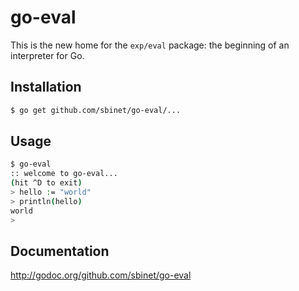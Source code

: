 go-eval
=======

This is the new home for the ``exp/eval`` package: the beginning of an interpreter for Go.

## Installation

```sh
$ go get github.com/sbinet/go-eval/...
```

## Usage

```sh
$ go-eval
:: welcome to go-eval...
(hit ^D to exit)
> hello := "world"
> println(hello)
world
>
```

## Documentation

  http://godoc.org/github.com/sbinet/go-eval
